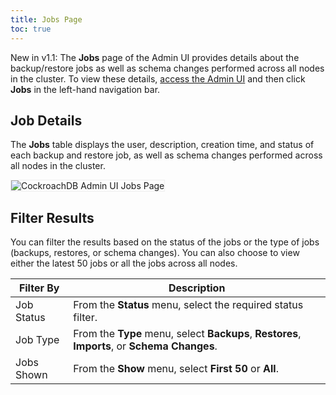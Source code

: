 ```yaml
---
title: Jobs Page
toc: true
---
```


<span class="[version](cluster-settings.html#setting-version)-tag">New in v1.1:</span> The **Jobs** page of the Admin UI provides details about the backup/restore jobs as well as schema changes performed across all nodes in the cluster. To view these details, [access the Admin UI](admin-ui-access-and-navigate.html#access-the-admin-ui) and then click **Jobs** in the left-hand navigation bar.


## Job Details

The **Jobs** table displays the user, description, creation time, and status of each backup and restore job, as well as schema changes performed across all nodes in the cluster.

<img src="{{ 'images/v1.1/admin_ui_jobs_page.png' | relative_url }}" alt="CockroachDB Admin UI Jobs Page" style="border:1px solid #eee;max-width:100%" />

## Filter Results

You can filter the results based on the status of the jobs or the type of jobs (backups, restores, or schema changes). You can also choose to view either the latest 50 jobs or all the jobs across all nodes.

Filter By | Description
----------|------------
Job Status | From the **Status** menu, select the required status filter.
Job Type | From the **Type** menu, select **Backups**, **Restores**, **Imports**, or **Schema Changes**.
Jobs Shown | From the **Show** menu, select **First 50** or **All**.
